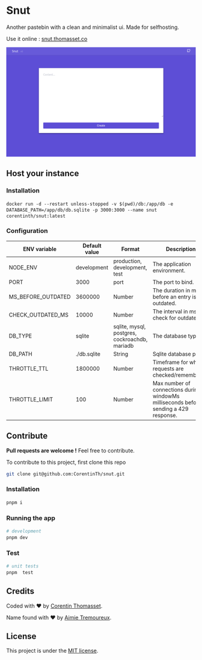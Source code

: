 # Snut

Another pastebin with a clean and minimalist ui. Made for selfhosting.

Use it online : [snut.thomasset.co](https://snut.thomasset.co/)

![screenshot](./.github/screenshot.png)

## Host your instance

### Installation

```shell
docker run -d --restart unless-stopped -v $(pwd)/db:/app/db -e DATABASE_PATH=/app/db/db.sqlite -p 3000:3000 --name snut corentinth/snut:latest
```

### Configuration

| ENV variable       | Default value | Format                                        | Description                                                                           |
| ------------------ | ------------- | --------------------------------------------- | ------------------------------------------------------------------------------------- |
| NODE_ENV           | development   | production, development, test                 | The application environment.                                                          |
| PORT               | 3000          | port                                          | The port to bind.                                                                     |
| MS_BEFORE_OUTDATED | 3600000       | Number                                        | The duration in ms before an entry is outdated.                                       |
| CHECK_OUTDATED_MS  | 10000         | Number                                        | The interval in ms to check for outdated.                                             |
| DB_TYPE            | sqlite        | sqlite, mysql, postgres, cockroachdb, mariadb | The database type                                                                     |
| DB_PATH            | ./db.sqlite   | String                                        | Sqlite database path.                                                                 |
| THROTTLE_TTL       | 1800000       | Number                                        | Timeframe for which requests are checked/remembered.                                  |
| THROTTLE_LIMIT     | 100           | Number                                        | Max number of connections during windowMs milliseconds before sending a 429 response. |

## Contribute

**Pull requests are welcome !** Feel free to contribute.

To contribute to this project, first clone this repo

```bash
git clone git@github.com:CorentinTh/snut.git
```

### Installation

```bash
pnpm i
```

### Running the app

```bash
# development
pnpm dev
```

### Test

```bash
# unit tests
pnpm  test
```

## Credits

Coded with ❤️ by [Corentin Thomasset](https://github.com/CorentinTh).

Name found with ❤️ by [Aimie Tremoureux](https://twitter.com/dwenna_art).

## License

This project is under the [MIT license](LICENSE).
